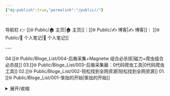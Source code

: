 ```yaml
---
{"dg-publish":true,"permalink":"/public//"}
---
```


<span style="float:right;">

导航栏  👉  [[🌐  Public/🏠 主页\|🏠 主页]]｜[[🌐  Public/✍️ 博客\|✍️ 博客]]｜ [[🌐  Public/📒 个人笔记\|📒 个人笔记]] 

</span>
---


04.[[🌐  Public/Bloge_List/004-后裔采集+Magnetw 组合必杀技\|磁力+爬虫组合必杀技]]
03.[[🌐  Public/Bloge_List/003-后裔采集器：0代码爬虫工具\|0代码爬虫工具]]
02.[[🌐  Public/Bloge_List/002-轻松找到全网资源\|轻松找到全网资源]]
01.[[🌐  Public/Bloge_List/001-笨拙的开始\|笨拙的开始]]


<details>
  <summary>展开/收缩</summary>
 
  这里是可以展开和收缩的内容。
</details>

